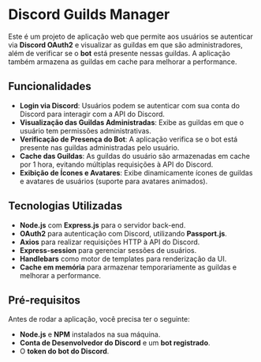 # Discord Guilds Manager

Este é um projeto de aplicação web que permite aos usuários se autenticar via **Discord OAuth2** e visualizar as guildas em que são administradores, além de verificar se o **bot** está presente nessas guildas. A aplicação também armazena as guildas em cache para melhorar a performance.

## Funcionalidades

- **Login via Discord**: Usuários podem se autenticar com sua conta do Discord para interagir com a API do Discord.
- **Visualização das Guildas Administradas**: Exibe as guildas em que o usuário tem permissões administrativas.
- **Verificação de Presença do Bot**: A aplicação verifica se o bot está presente nas guildas administradas pelo usuário.
- **Cache das Guildas**: As guildas do usuário são armazenadas em cache por 1 hora, evitando múltiplas requisições à API do Discord.
- **Exibição de Ícones e Avatares**: Exibe dinamicamente ícones de guildas e avatares de usuários (suporte para avatares animados).

## Tecnologias Utilizadas

- **Node.js** com **Express.js** para o servidor back-end.
- **OAuth2** para autenticação com Discord, utilizando **Passport.js**.
- **Axios** para realizar requisições HTTP à API do Discord.
- **Express-session** para gerenciar sessões de usuários.
- **Handlebars** como motor de templates para renderização da UI.
- **Cache em memória** para armazenar temporariamente as guildas e melhorar a performance.

## Pré-requisitos

Antes de rodar a aplicação, você precisa ter o seguinte:

- **Node.js** e **NPM** instalados na sua máquina.
- **Conta de Desenvolvedor do Discord** e um **bot registrado**.
- O **token do bot do Discord**.
